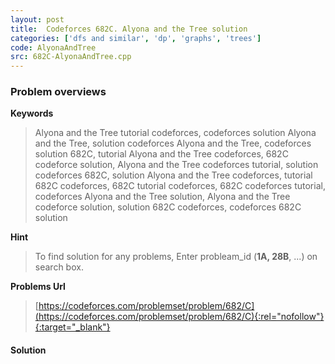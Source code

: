 ```yaml
---
layout: post
title:  Codeforces 682C. Alyona and the Tree solution
categories: ['dfs and similar', 'dp', 'graphs', 'trees']
code: AlyonaAndTree
src: 682C-AlyonaAndTree.cpp
---
```

### **Problem overviews**

**Keywords**
> Alyona and the Tree tutorial codeforces, codeforces solution Alyona and the Tree, solution codeforces Alyona and the Tree, codeforces solution 682C, tutorial Alyona and the Tree codeforces, 682C codeforce solution, Alyona and the Tree codeforces tutorial, solution codeforces 682C, solution Alyona and the Tree codeforces, tutorial 682C codeforces, 682C tutorial codeforces, 682C codeforces tutorial, codeforces Alyona and the Tree solution, Alyona and the Tree codeforce solution, solution 682C codeforces, codeforces 682C solution

**Hint**
> To find solution for any problems, Enter probleam_id (**1A, 28B**, ...) on search box. 

**Problems Url**
> [https://codeforces.com/problemset/problem/682/C](https://codeforces.com/problemset/problem/682/C){:rel="nofollow"}{:target="_blank"}

#### **Solution**




